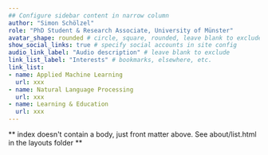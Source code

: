 ```yaml
---
## Configure sidebar content in narrow column
author: "Simon Schölzel"
role: "PhD Student & Research Associate, University of Münster"
avatar_shape: rounded # circle, square, rounded, leave blank to exclude
show_social_links: true # specify social accounts in site config
audio_link_label: "Audio description" # leave blank to exclude
link_list_label: "Interests" # bookmarks, elsewhere, etc.
link_list:
- name: Applied Machine Learning
  url: xxx
- name: Natural Language Processing
  url: xxx
- name: Learning & Education
  url: xxx
---
```


** index doesn't contain a body, just front matter above.
See about/list.html in the layouts folder **
